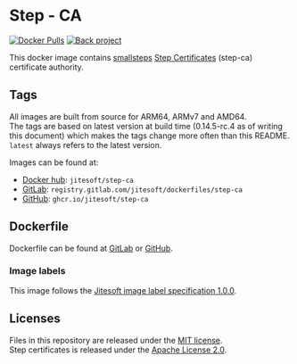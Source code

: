 # Step - CA

[![Docker Pulls](https://img.shields.io/docker/pulls/jitesoft/step-ca.svg)](https://hub.docker.com/r/jitesoft/step-ca)
[![Back project](https://img.shields.io/badge/Open%20Collective-Tip%20the%20devs!-blue.svg)](https://opencollective.com/jitesoft-open-source)

This docker image contains [smallsteps](https://smallstep.com/) [Step Certificates](https://github.com/smallstep/certificates) (step-ca) certificate authority.  

## Tags

All images are built from source for ARM64, ARMv7 and AMD64.  
The tags are based on latest version at build time (0.14.5-rc.4 as of writing this document) 
which makes the tags change more often than this README.    
`latest` always refers to the latest version.

Images can be found at:

* [Docker hub](https://hub.docker.com/r/jitesoft/step-ca): `jitesoft/step-ca`  
* [GitLab](https://gitlab.com/jitesoft/dockerfiles/step-ca): `registry.gitlab.com/jitesoft/dockerfiles/step-ca`
* [GitHub](https://github.com/orgs/jitesoft/packages/container/package/step-ca): `ghcr.io/jitesoft/step-ca`

## Dockerfile

Dockerfile can be found at [GitLab](https://gitlab.com/jitesoft/dockerfiles/step-ca) or [GitHub](https://github.com/jitesoft/docker-step-ca).

### Image labels

This image follows the [Jitesoft image label specification 1.0.0](https://gitlab.com/snippets/1866155).

## Licenses

Files in this repository are released under the [MIT license](https://gitlab.com/jitesoft/dockerfiles/step-ca/-/blob/master/LICENSE).  
Step certificates is released under the [Apache License 2.0](https://github.com/smallstep/certificates/blob/master/LICENSE).
